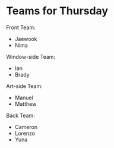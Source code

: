 # Teams for Thursday

Front Team:
* Jaewook
* Nima

Window-side Team:
* Ian
* Brady

Art-side Team:
* Manuel
* Matthew

Back Team:
* Cameron 
* Lorenzo
* Yuna









